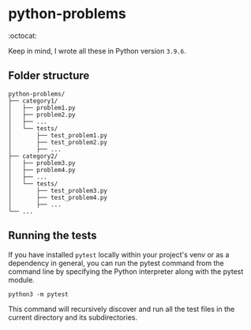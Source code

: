 # python-problems

:octocat:

Keep in mind, I wrote all these in Python version `3.9.6`.

## Folder structure

```
python-problems/
├── category1/
│   ├── problem1.py
│   ├── problem2.py
│   ├── ...
│   └── tests/
│       ├── test_problem1.py
│       ├── test_problem2.py
│       ├── ...
├── category2/
│   ├── problem3.py
│   ├── problem4.py
│   ├── ...
│   └── tests/
│       ├── test_problem3.py
│       ├── test_problem4.py
│       ├── ...
└── ...

```

## Running the tests

If you have installed `pytest` locally within your project's venv or as a dependency in general, you can run the pytest command from the command line by specifying the Python interpreter along with the pytest module.

```
python3 -m pytest
```

This command will recursively discover and run all the test files in the current directory and its subdirectories.
